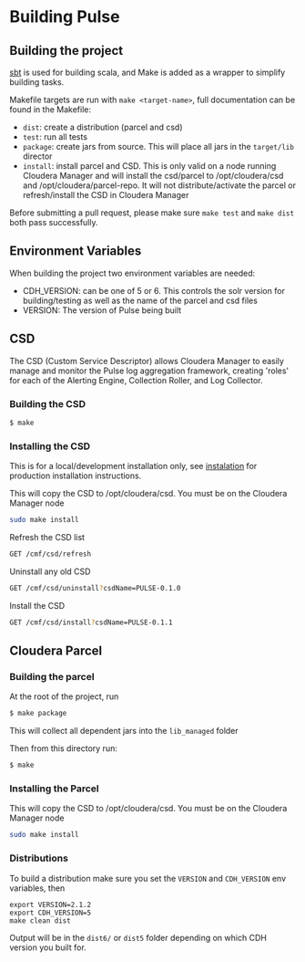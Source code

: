# Building Pulse

## Building the project
[sbt](https://www.scala-sbt.org) is used for building scala, and Make is added as a wrapper to simplify building tasks.

Makefile targets are run with `make <target-name>`, full documentation can be found in the Makefile:

- `dist`: create a distribution (parcel and csd)
- `test`: run all tests
- `package`: create jars from source. This will place all jars in the `target/lib` director
- `install`: install parcel and CSD. This is only valid on a node running Cloudera Manager and will install
the csd/parcel to /opt/cloudera/csd and /opt/cloudera/parcel-repo. It will not distribute/activate the parcel
or refresh/install the CSD in Cloudera Manager

Before submitting a pull request, please make sure `make test` and `make dist` both pass successfully.

## Environment Variables
When building the project two environment variables are needed:
- CDH_VERSION: can be one of 5 or 6. This controls the solr version for building/testing as well as the name of the parcel and csd files
- VERSION: The version of Pulse being built

## CSD
The CSD (Custom Service Descriptor) allows Cloudera Manager to easily
manage and monitor the Pulse log aggregation framework, creating 'roles'
for each of the Alerting Engine, Collection Roller, and Log Collector.

### Building the CSD
```bash
$ make 
```

### Installing the CSD

This is for a local/development installation only, see [instalation](./installation.md) for production
installation instructions.

This will copy the CSD to /opt/cloudera/csd. You must be on the Cloudera Manager node
```bash
sudo make install
```

Refresh the CSD list

```bash
GET /cmf/csd/refresh

```

Uninstall any old CSD
```bash
GET /cmf/csd/uninstall?csdName=PULSE-0.1.0
```

Install the CSD
```bash
GET /cmf/csd/install?csdName=PULSE-0.1.1
```

## Cloudera Parcel

### Building the parcel
At the root of the project, run 

```bash
$ make package
```
This will collect all dependent jars into the `lib_managed` folder

Then from this directory run:

```bash
$ make 
```

### Installing the Parcel

This will copy the CSD to /opt/cloudera/csd. You must be on the Cloudera Manager node

```bash
sudo make install
``` 

### Distributions

To build a distribution make sure you set the `VERSION` and `CDH_VERSION` env variables, then

```$xslt
export VERSION=2.1.2
export CDH_VERSION=5
make clean dist

```

Output will be in the `dist6/` or `dist5` folder depending on which CDH version you built for.


